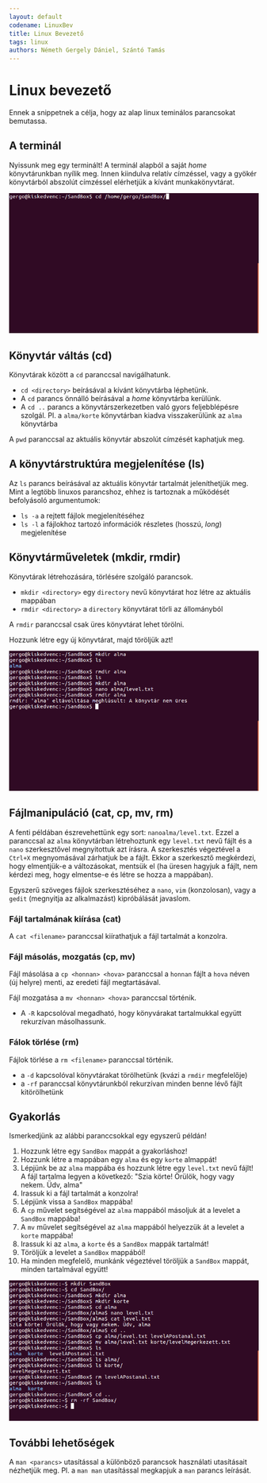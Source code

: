 ```yaml
---
layout: default
codename: LinuxBev
title: Linux Bevezető
tags: linux
authors: Németh Gergely Dániel, Szántó Tamás
---
```


# Linux bevezető

Ennek a snippetnek a célja, hogy az alap linux teminálos parancsokat bemutassa.

## A terminál

Nyissunk meg egy terminált! A terminál alapból a saját *home* könyvtárunkban nyílik meg. Innen kiindulva relatív címzéssel, vagy a gyökér könyvtárból abszolút címzéssel elérhetjük a kívánt munkakönyvtárat.

![terminal](image/terminal.png "A Sandbox mappa elérése a gyökér könyvtárból")

## Könyvtár váltás (cd)

Könyvtárak között a ``cd`` paranccsal navigálhatunk.

 - ``cd <directory>`` beírásával a kívánt könyvtárba léphetünk.
 - A ``cd`` parancs önnálló beírásával a *home* könyvtárba kerülünk.
 - A ``cd ..`` parancs a könyvtárszerkezetben való gyors feljebblépésre szolgál. Pl. a ``alma/korte`` könyvtárban kiadva visszakerülünk az ``alma`` könyvtárba 

A ``pwd`` paranccsal az aktuális könyvtár abszolút címzését kaphatjuk meg.
 
## A könyvtárstruktúra megjelenítése (ls)

Az ``ls`` parancs beírásával az aktuális könyvtár tartalmát jeleníthetjük meg. Mint a legtöbb linuxos parancshoz, ehhez is tartoznak a működését befolyásoló argumentumok:

 - ``ls -a`` a rejtett fájlok megjelenítéséhez
 - ``ls -l`` a fájlokhoz tartozó információk részletes (hosszú, *long*) megjelenítése

## Könyvtárműveletek (mkdir, rmdir)

Könyvtárak létrehozására, törlésére szolgáló parancsok.

 - ``mkdir <directory>`` egy ``directory`` nevű könyvtárat hoz létre az aktuális mappában
 - ``rmdir <directory>`` a ``directory`` könyvtárat törli az állományból

A ``rmdir`` paranccsal csak üres könyvtárat lehet törölni.

Hozzunk létre egy új könyvtárat, majd töröljük azt!

![directories](image/directories.png "Könyvtárműveletek")

## Fájlmanipuláció (cat, cp, mv, rm)

A fenti példában észrevehettünk egy sort: ``nanoalma/level.txt``. Ezzel a paranccsal az ``alma`` könyvtárban létrehoztunk egy ``level.txt`` nevű fájlt és a ``nano`` szerkesztővel megnyitottuk azt írásra. A szerkesztés végeztével a ``Ctrl+X`` megnyomásával zárhatjuk be a fájlt. Ekkor a szerkesztő megkérdezi, hogy elmentjük-e a változásokat, mentsük el (ha üresen hagyjuk a fájlt, nem kérdezi meg, hogy elmentse-e és létre se hozza a mappában).

Egyszerű szöveges fájlok szerkesztéséhez a ``nano``, ``vim`` (konzolosan), vagy a ``gedit`` (megnyitja az alkalmazást) kipróbálását javaslom.

### Fájl tartalmának kiírása (cat)

A ``cat <filename>`` paranccsal kiírathatjuk a fájl tartalmát a konzolra.

### Fájl másolás, mozgatás (cp, mv)

Fájl másolása a ``cp <honnan> <hova>`` paranccsal a ``honnan`` fájlt a ``hova`` néven (új helyre) menti, az eredeti fájl megtartásával.

Fájl mozgatása a ``mv <honnan> <hova>`` paranccsal történik.

 - A ``-R`` kapcsolóval megadható, hogy könyvárakat tartalmukkal együtt rekurzívan másolhassunk.

### Fálok törlése (rm)

Fájlok törlése a ``rm <filename>`` paranccsal történik.

 - a ``-d`` kapcsolóval könyvtárakat törölhetünk (kvázi a ``rmdir`` megfelelője)
 - a ``-rf`` paranccsal könyvtárunkból rekurzívan minden benne lévő fájlt kitörölhetünk
 
## Gyakorlás

Ismerkedjünk az alábbi paranccsokkal egy egyszerű példán!
 1. Hozzunk létre egy ``SandBox`` mappát a gyakorláshoz!
 2. Hozzunk létre a mappában egy ``alma`` és egy ``korte`` almappát!
 3. Lépjünk be az ``alma`` mappába és hozzunk létre egy ``level.txt`` nevű fájlt! A fájl tartalma legyen a következő:
 "Szia körte! Örülök, hogy vagy nekem. Üdv, alma"
 4. Irassuk ki a fájl tartalmát a konzolra!
 5. Lépjünk vissa a ``SandBox`` mappába! 
 6. A ``cp`` művelet segítségével az ``alma`` mappából másoljuk át a levelet a ``SandBox`` mappába!
 7. A ``mv`` művelet segítségével az ``alma`` mappából helyezzük át a levelet a ``korte`` mappába!
 8. Irassuk ki az ``alma``, a ``korte`` és a ``SandBox`` mappák tartalmát!
 9. Töröljük a levelet a ``SandBox`` mappából!
 10. Ha minden megfelelő, munkánk végeztével töröljük a ``SandBox`` mappát, minden tartalmával együtt!
 
![files](image/files.png "Megoldás")

 
## További lehetőségek

A ``man <parancs>`` utasítással a különböző parancsok használati utasításait nézhetjük meg. Pl. a ``man man`` utasítással megkapjuk a ``man`` parancs leírását.
